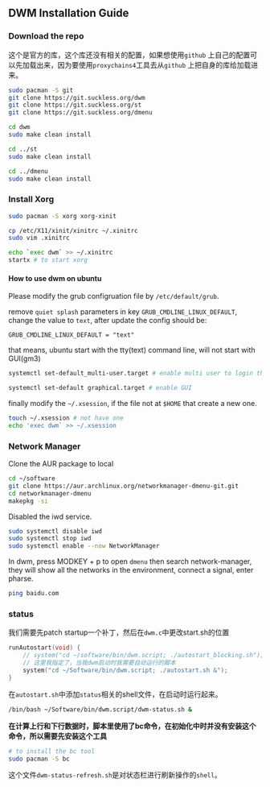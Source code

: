 ## DWM Installation Guide

### Download the repo
这个是官方的库，这个库还没有相关的配置，如果想使用`github` 上自己的配置可以先加载出来，因为要使用`proxychains4`工具去从`github` 上把自身的库给加载进来。
```bash
sudo pacman -S git
git clone https://git.suckless.org/dwm
git clone https://git.suckless.org/st
git clone https://git.suckless.org/dmenu

cd dwm
sudo make clean install

cd ../st
sudo make clean install

cd ../dmenu
sudo make clean install

```

### Install Xorg

```bash
sudo pacman -S xorg xorg-xinit

cp /etc/X11/xinit/xinitrc ~/.xinitrc
sudo vim .xinitrc

echo `exec dwm` >> ~/.xinitrc
startx # to start xorg
```

#### How to use dwm on ubuntu
Please modify the grub configruation file by `/etc/default/grub`. 

remove `quiet splash` parameters in key `GRUB_CMDLINE_LINUX_DEFAULT`, change the value to `text`, after update the config should be:
```
GRUB_CMDLINE_LINUX_DEFAULT = "text"
```

that means, ubuntu start with the tty(text) command line, will not start with GUI(gm3)
```bash
systemctl set-default_multi-user.target # enable multi user to login the system

systemctl set-default graphical.target # enable GUI
```

finally modify the `~/.xsession`, if the file not at `$HOME` that create a new one.
```bash
touch ~/.xsession # not have one
echo 'exec dwm` >> ~/.xsession
```

### Network Manager
Clone the AUR package to local

```bash
cd ~/software
git clone https://aur.archlinux.org/networkmanager-dmenu-git.git
cd networkmanager-dmenu
makepkg -si
```

Disabled the iwd service.
```bash
sudo systemctl disable iwd
sudo systemctl stop iwd
sudo systemctl enable --now NetworkManager
```

In dwm, press MODKEY + p to open `dmenu` then search network-manager, they will show all the networks in the environment, connect a signal, enter pharse.

```bash
ping baidu.com
```

### status
我们需要先patch startup一个补丁，然后在`dwm.c`中更改start.sh的位置
```c
runAutostart(void) {
	// system("cd ~/software/bin/dwm.script; ./autostart_blocking.sh");
	// 这里我指定了，当我dwm启动时我需要自动运行的脚本
	system("cd ~/Software/bin/dwm.script; ./autostart.sh &");
}
```

在`autostart.sh`中添加`status`相关的shell文件，在启动时运行起来。
```bash
/bin/bash ~/Software/bin/dwm.script/dwm-status.sh &
```


**在计算上行和下行数据时，脚本里使用了bc命令，在初始化中时并没有安装这个命令，所以需要先安装这个工具** 
```bash
# to install the bc tool
sudo pacman -S bc
```

这个文件`dwm-status-refresh.sh`是对状态栏进行刷新操作的`shell`。

